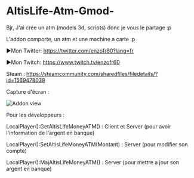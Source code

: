 # AltisLife-Atm-Gmod-

Bjr, J'ai crée un atm (models 3d, scripts) donc je vous le partage :p

L'addon comporte, un atm et une machine a carte :p

►Mon Twitter: https://twitter.com/enzofr60?lang=fr

►Mon Twitch: https://www.twitch.tv/enzofr60

Steam : https://steamcommunity.com/sharedfiles/filedetails/?id=1569478038
 
Capture d'écran :
<p><img src="https://media.discordapp.net/attachments/489882842881458187/514325180294627340/512x512gmodaltislifeatm.jpg?width=480&height=480" alt="Addon view" data-canonical-src="https://media.discordapp.net/attachments/489882842881458187/514325180294627340/512x512gmodaltislifeatm.jpg?width=480&height=480"></p>

Pour les développeurs :

LocalPlayer():GetAltisLifeMoneyATM() : Client et Server (pour avoir l'information de l'argent en banque)

LocalPlayer():SetAltisLifeMoneyATM(Montant) : Server (pour modifier son compte)

LocalPlayer():MajAltisLifeMoneyATM() : Server (pour mettre a jour son argent en banque)
